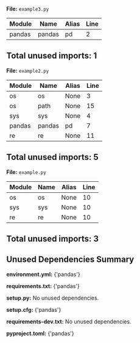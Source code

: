 **File:**  ``example3.py``

| Module | Name | Alias | Line |
|--------|------|-------|------|
| pandas | pandas | pd | 2 |

**Total unused imports: 1**
---
**File:**  ``example2.py``

| Module | Name | Alias | Line |
|--------|------|-------|------|
| os | os | None | 3 |
| os | path | None | 15 |
| sys | sys | None | 4 |
| pandas | pandas | pd | 7 |
| re | re | None | 11 |

**Total unused imports: 5**
---
**File:**  ``example.py``

| Module | Name | Alias | Line |
|--------|------|-------|------|
| os | os | None | 10 |
| sys | sys | None | 10 |
| re | re | None | 10 |

**Total unused imports: 3**
---

## Unused Dependencies Summary

**environment.yml:** {'pandas'}

**requirements.txt:** {'pandas'}

**setup.py:** No unused dependencies.

**setup.cfg:** {'pandas'}

**requirements-dev.txt:** No unused dependencies.

**pyproject.toml:** {'pandas'}
